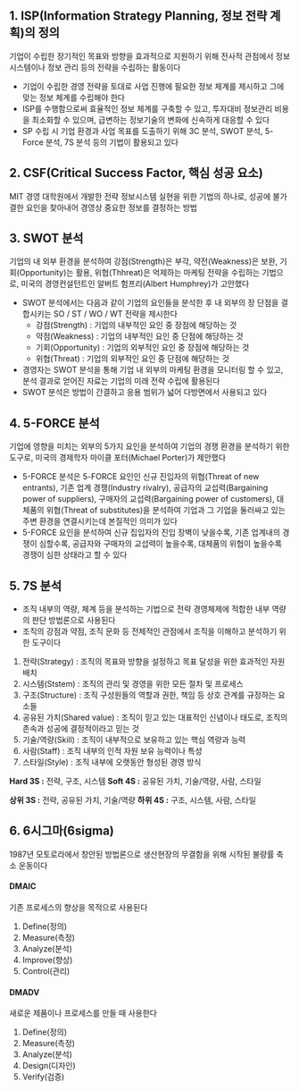 ## 1. ISP(Information Strategy Planning, 정보 전략 계획)의 정의
기업이 수립한 장기적인 목표와 방향을 효과적으로 지원하기 위해 전사적 관점에서 정보 시스템이나 정보 관리 등의 전략을 수립하는 활동이다
- 기업이 수립한 경영 전략을 토대로 사업 진행에 필요한 정보 체계를 제시하고 그에 맞는 정보 체계를 수립해야 한다
- ISP를 수행함으로써 효율적인 정보 체계를 구축할 수 있고, 투자대비 정보관리 비용을 최소화할 수 있으며, 급변하는 정보기술의 변화에 신속하게 대응할 수 있다
- SP 수립 시 기업 환경과 사업 목표를 도출하기 위해 3C 분석, SWOT 분석, 5-Force 분석, 7S 분석 등의 기법이 활용되고 있다

## 2. CSF(Critical Success Factor, 핵심 성공 요소)
MIT 경영 대학원에서 개발한 전략 정보시스템 실현을 위한 기법의 하나로, 성공에 불가결한 요인을 찾아내어 경영상 중요한 정보를 결정하는 방법

## 3. SWOT 분석
기업의 내 외부 환경을 분석하여 강점(Strength)은 부각, 약전(Weakness)은 보완, 기회(Opportunity)는 활용, 위협(Thhreat)은 억제하는 마케팅 전략을 수립하는 기법으로, 미국의 경영컨설턴트인 알버트 험프리(Albert Humphrey)가 고안했다
- SWOT 분석에서는 다음과 같이 기업의 요인들을 분석한 후 내 외부의 장 단점을 결합시키는 SO / ST / WO / WT 전략을 제시한다
  - 강점(Strength) : 기업의 내부적인 요인 중 장점에 해당하는 것
  - 약점(Weakness) : 기업의 내부적인 요인 중 단점에 해당하는 것
  - 기회(Opportunity) : 기업의 외부적인 요인 중 장점에 해당하는 것
  - 위협(Threat) : 기업의 외부적인 요인 중 단점에 해당하는 것
- 경영자는 SWOT 분석을 통해 기업 내 외부의 마케팅 환경을 모니터링 할 수 있고, 분석 결과로 얻어진 자료는 기업의 미래 전략 수립에 활용된다
- SWOT 분석은 방법이 간결하고 응용 범위가 넓어 다방면에서 사용되고 있다

## 4. 5-FORCE 분석
기업에 영향을 미치는 외부의 5가지 요인을 분석하여 기업의 경쟁 환경을 분석하기 위한 도구로, 미국의 경제학자 마이클 포터(Michael Porter)가 제안했다
- 5-FORCE 분석은 5-FORCE 요인인 신규 진입자의 위협(Threat of new entrants), 기존 업계 경쟁(Industry rivalry), 공급자의 교섭력(Bargaining power of suppliers), 구매자의 교섭력(Bargaining power of customers), 대체품의 위협(Threat of substitutes)을 분석하여 기업과 그 기업을 둘러싸고 있는 주변 환경을 연결시키는데 본질적인 의미가 있다
- 5-FORCE 요인을 분석하여 신규 집입자의 진입 장벽이 낮을수록, 기존 업계내의 경쟁이 심할수록, 공급자와 구매자의 교섭력이 높을수록, 대체품의 위협이 높을수록 경쟁이 심한 상태라고 할 수 있다

## 5. 7S 분석
- 조직 내부의 역량, 체계 등을 분석하는 기법으로 전략 경영체제에 적합한 내부 역량의 판단 방법론으로 사용된다
- 조직의 강점과 약점, 조직 문화 등 전체적인 관점에서 조직을 이해하고 분석하기 위한 도구이다
1. 전략(Strategy) : 조직의 목표와 방향을 설정하고 목표 달성을 위한 효과적인 자원 배치
2. 시스템(Ststem) : 조직의 관리 및 경영을 위한 모든 절차 및 프로세스
3. 구조(Structure) : 조직 구성원들의 역할과 권한, 책임 등 상호 관계를 규정하는 요소들
4. 공유된 가치(Shared value) : 조직이 믿고 있는 대표적인 신념이나 태도로, 조직의 존속과 성공에 결정적이라고 믿는 것
5. 기술/역량(Skill) : 조직이 내부적으로 보유하고 있는 핵심 역량과 능력
6. 사람(Staff) : 조직 내부의 인적 자원 보유 능력이나 특성
7. 스타일(Style) : 조직 내부에 오랫동안 형성된 경영 방식

**Hard 3S :** 전략, 구조, 시스템
**Soft 4S :** 공유된 가치, 기술/역량, 사람, 스타일

**상위 3S :** 전략, 공유된 가치, 기술/역량
**하위 4S :** 구조, 시스템, 사람, 스타일

## 6. 6시그마(6sigma)
1987년 모토로라에서 창안된 방법론으로 생산현장의 무결함을 위해 시작된 불량률 축소 운동이다

#### DMAIC
기존 프로세스의 향상을 목적으로 사용된다
1. Define(정의)
2. Measure(측정)
3. Analyze(분석)
4. Improve(향상)
5. Control(관리)

#### DMADV
새로운 제품이나 프로세스를 만들 때 사용한다
1. Define(정의)
2. Measure(측정)
3. Analyze(분석)
4. Design(디자인)
5. Verify(검증)

